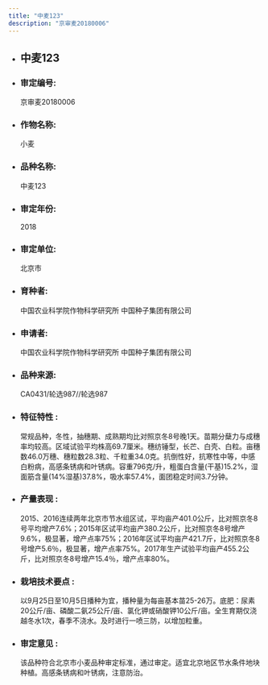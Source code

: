 ```yaml
---
title: "中麦123"
description: "京审麦20180006"
---
```

* ## 中麦123
* ###  审定编号:  
   京审麦20180006

*  ### 作物名称:  
   小麦

*   ###  品种名称: 
    中麦123

*   ### 审定年份: 
    2018

*   ### 审定单位:  
    北京市

*   ### 育种者:  
    中国农业科学院作物科学研究所  中国种子集团有限公司

*   ### 申请者:  
    中国农业科学院作物科学研究所     中国种子集团有限公司

*   ### 品种来源:  
    CA0431/轮选987//轮选987

*   ### 特征特性 : 
    常规品种，冬性，抽穗期、成熟期均比对照京冬8号晚1天。苗期分蘖力与成穗率均较高。区域试验平均株高69.7厘米。穗纺锤型，长芒、白壳、白粒。亩穗数46.0万穗、穗粒数28.3粒、千粒重34.0克。抗倒性好，抗寒性中等，中感白粉病，高感条锈病和叶锈病。容重796克/升，粗蛋白含量(干基)15.2%，湿面筋含量(14%湿基)37.8%，吸水率57.4%，面团稳定时间3.7分钟。

*   ### 产量表现 : 
    2015、2016连续两年北京市节水组区试，平均亩产401.0公斤，比对照京冬8号平均增产7.6%；2015年区试平均亩产380.2公斤，比对照京冬8号增产9.6%，极显著，增产点率75%；2016年区试平均亩产421.7斤，比对照京冬8号增产5.6％，极显著，增产点率75%。2017年生产试验平均亩产455.2公斤，比对照京冬8号增产15.4％，增产点率80%。

*   ### 栽培技术要点 : 
    以9月25日至10月5日播种为宜，播种量为每亩基本苗25-26万。底肥：尿素20公斤/亩、磷酸二氨25公斤/亩、氯化钾或硝酸钾10公斤/亩。全生育期仅浇越冬水1次，春季不浇水。及时进行一喷三防，以增加粒重。

*   ### 审定意见 : 
    该品种符合北京市小麦品种审定标准，通过审定。适宜北京地区节水条件地块种植。高感条锈病和叶锈病，注意防治。

